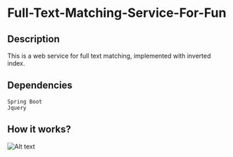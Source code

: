 # Full-Text-Matching-Service-For-Fun
## Description
This is a web service for full text matching, implemented with inverted index.

## Dependencies
```
Spring Boot
Jquery
```

## How it works?
![Alt text](https://qph.fs.quoracdn.net/main-qimg-64eb40af5510bc3e201726674197b3dc.webp)
